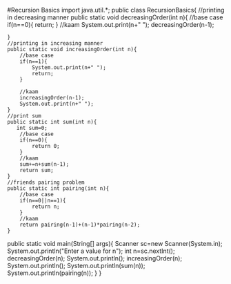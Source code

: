 #Recursion Basics
import java.util.*;
public class RecursionBasics{
    //printing in decreasing manner
    public static void decreasingOrder(int n){
        //base case
        if(n==0){
            return;
        }
        //kaam
        System.out.print(n+" ");
        decreasingOrder(n-1);

    }
    //printing in increasing manner
    public static void increasingOrder(int n){
        //base case
        if(n==1){
            System.out.print(n+" ");
            return;
        }

        //kaam
        increasingOrder(n-1);
        System.out.print(n+" ");
    }
    //print sum
    public static int sum(int n){
       int sum=0;
        //base case
        if(n==0){
            return 0;
        }
        //kaam
        sum+=n+sum(n-1);
        return sum;
    }
    //friends pairing problem
    public static int pairing(int n){
        //base case
        if(n==0||n==1){
            return n;
        }
        //kaam
        return pairing(n-1)+(n-1)*pairing(n-2);
    }
   public static void main(String[] args){
    Scanner sc=new Scanner(System.in);
    System.out.println("Enter a value for n");
    int n=sc.nextInt();
    decreasingOrder(n);
    System.out.println();
    increasingOrder(n);
    System.out.println();
    System.out.println(sum(n));
    System.out.println(pairing(n));
   }
}
